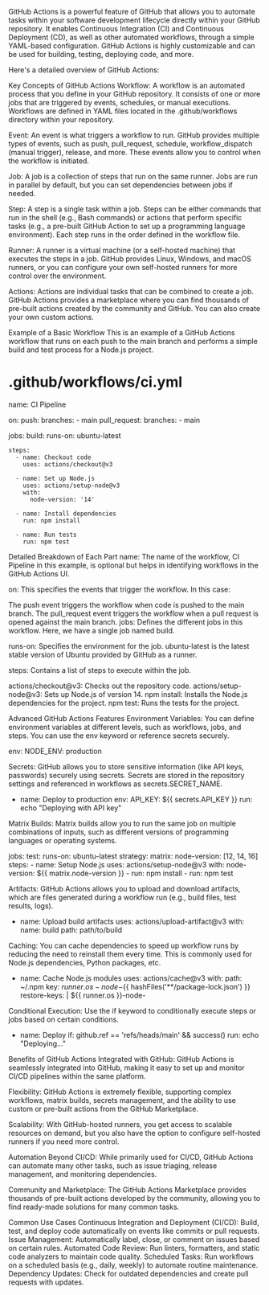GitHub Actions is a powerful feature of GitHub that allows you to automate tasks within your software development lifecycle directly within your GitHub repository. It enables Continuous Integration (CI) and Continuous Deployment (CD), as well as other automated workflows, through a simple YAML-based configuration. GitHub Actions is highly customizable and can be used for building, testing, deploying code, and more.

Here's a detailed overview of GitHub Actions:

Key Concepts of GitHub Actions
Workflow: A workflow is an automated process that you define in your GitHub repository. It consists of one or more jobs that are triggered by events, schedules, or manual executions. Workflows are defined in YAML files located in the .github/workflows directory within your repository.

Event: An event is what triggers a workflow to run. GitHub provides multiple types of events, such as push, pull_request, schedule, workflow_dispatch (manual trigger), release, and more. These events allow you to control when the workflow is initiated.

Job: A job is a collection of steps that run on the same runner. Jobs are run in parallel by default, but you can set dependencies between jobs if needed.

Step: A step is a single task within a job. Steps can be either commands that run in the shell (e.g., Bash commands) or actions that perform specific tasks (e.g., a pre-built GitHub Action to set up a programming language environment). Each step runs in the order defined in the workflow file.

Runner: A runner is a virtual machine (or a self-hosted machine) that executes the steps in a job. GitHub provides Linux, Windows, and macOS runners, or you can configure your own self-hosted runners for more control over the environment.

Actions: Actions are individual tasks that can be combined to create a job. GitHub Actions provides a marketplace where you can find thousands of pre-built actions created by the community and GitHub. You can also create your own custom actions.

Example of a Basic Workflow
This is an example of a GitHub Actions workflow that runs on each push to the main branch and performs a simple build and test process for a Node.js project.

# .github/workflows/ci.yml

name: CI Pipeline

on:
  push:
    branches:
      - main
  pull_request:
    branches:
      - main

jobs:
  build:
    runs-on: ubuntu-latest
    
    steps:
      - name: Checkout code
        uses: actions/checkout@v3

      - name: Set up Node.js
        uses: actions/setup-node@v3
        with:
          node-version: '14'
          
      - name: Install dependencies
        run: npm install
        
      - name: Run tests
        run: npm test


Detailed Breakdown of Each Part
name:
The name of the workflow, CI Pipeline in this example, is optional but helps in identifying workflows in the GitHub Actions UI.

on:
This specifies the events that trigger the workflow. In this case:

The push event triggers the workflow when code is pushed to the main branch.
The pull_request event triggers the workflow when a pull request is opened against the main branch.
jobs:
Defines the different jobs in this workflow. Here, we have a single job named build.

runs-on:
Specifies the environment for the job. ubuntu-latest is the latest stable version of Ubuntu provided by GitHub as a runner.

steps:
Contains a list of steps to execute within the job.

actions/checkout@v3: Checks out the repository code.
actions/setup-node@v3: Sets up Node.js of version 14.
npm install: Installs the Node.js dependencies for the project.
npm test: Runs the tests for the project.


Advanced GitHub Actions Features
Environment Variables: You can define environment variables at different levels, such as workflows, jobs, and steps. You can use the env keyword or reference secrets securely.

env:
  NODE_ENV: production

Secrets: GitHub allows you to store sensitive information (like API keys, passwords) securely using secrets. Secrets are stored in the repository settings and referenced in workflows as secrets.SECRET_NAME.

- name: Deploy to production
  env:
    API_KEY: ${{ secrets.API_KEY }}
  run: echo "Deploying with API key"

Matrix Builds: Matrix builds allow you to run the same job on multiple combinations of inputs, such as different versions of programming languages or operating systems.

jobs:
  test:
    runs-on: ubuntu-latest
    strategy:
      matrix:
        node-version: [12, 14, 16]
    steps:
      - name: Setup Node.js
        uses: actions/setup-node@v3
        with:
          node-version: ${{ matrix.node-version }}
      - run: npm install
      - run: npm test

Artifacts: GitHub Actions allows you to upload and download artifacts, which are files generated during a workflow run (e.g., build files, test results, logs).

- name: Upload build artifacts
  uses: actions/upload-artifact@v3
  with:
    name: build
    path: path/to/build

Caching: You can cache dependencies to speed up workflow runs by reducing the need to reinstall them every time. This is commonly used for Node.js dependencies, Python packages, etc.

- name: Cache Node.js modules
  uses: actions/cache@v3
  with:
    path: ~/.npm
    key: ${{ runner.os }}-node-${{ hashFiles('**/package-lock.json') }}
    restore-keys: |
      ${{ runner.os }}-node-

Conditional Execution: Use the if keyword to conditionally execute steps or jobs based on certain conditions.

- name: Deploy
  if: github.ref == 'refs/heads/main' && success()
  run: echo "Deploying..."

Benefits of GitHub Actions
Integrated with GitHub: GitHub Actions is seamlessly integrated into GitHub, making it easy to set up and monitor CI/CD pipelines within the same platform.

Flexibility: GitHub Actions is extremely flexible, supporting complex workflows, matrix builds, secrets management, and the ability to use custom or pre-built actions from the GitHub Marketplace.

Scalability: With GitHub-hosted runners, you get access to scalable resources on demand, but you also have the option to configure self-hosted runners if you need more control.

Automation Beyond CI/CD: While primarily used for CI/CD, GitHub Actions can automate many other tasks, such as issue triaging, release management, and monitoring dependencies.

Community and Marketplace: The GitHub Actions Marketplace provides thousands of pre-built actions developed by the community, allowing you to find ready-made solutions for many common tasks.

Common Use Cases
Continuous Integration and Deployment (CI/CD): Build, test, and deploy code automatically on events like commits or pull requests.
Issue Management: Automatically label, close, or comment on issues based on certain rules.
Automated Code Review: Run linters, formatters, and static code analyzers to maintain code quality.
Scheduled Tasks: Run workflows on a scheduled basis (e.g., daily, weekly) to automate routine maintenance.
Dependency Updates: Check for outdated dependencies and create pull requests with updates.
